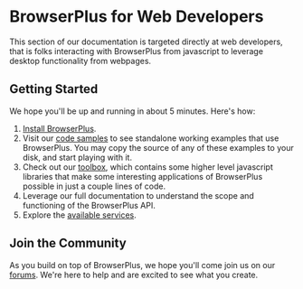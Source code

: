 # BrowserPlus for Web Developers

This section of our documentation is targeted directly at web developers, that is folks interacting with
BrowserPlus from javascript to leverage desktop functionality from webpages.

## Getting Started

We hope you'll be up and running in about 5 minutes. Here's how:

1. [Install BrowserPlus](http://browserplus.yahoo.com/install/).
2. Visit our [code samples](http://browserplus.yahoo.com/developer/web/code/introduction/) to see standalone 
   working examples that use BrowserPlus. You may copy the source of any of these examples to your disk, 
   and start playing with it.
3. Check out our [toolbox](http://browserplus.yahoo.com/developer/web/toolbox/installer/), which contains 
   some higher level javascript libraries that make some interesting applications of BrowserPlus possible 
   in just a couple lines of code.
4. Leverage our full documentation to understand the scope and functioning of the BrowserPlus API.
5. Explore the [available services](/docs/developer/services/).

## Join the Community

As you build on top of BrowserPlus, we hope you'll come join us on our
[forums](http://developer.yahoo.net/forum/index.php?showforum=90). We're here to help and are excited to see what
you create.